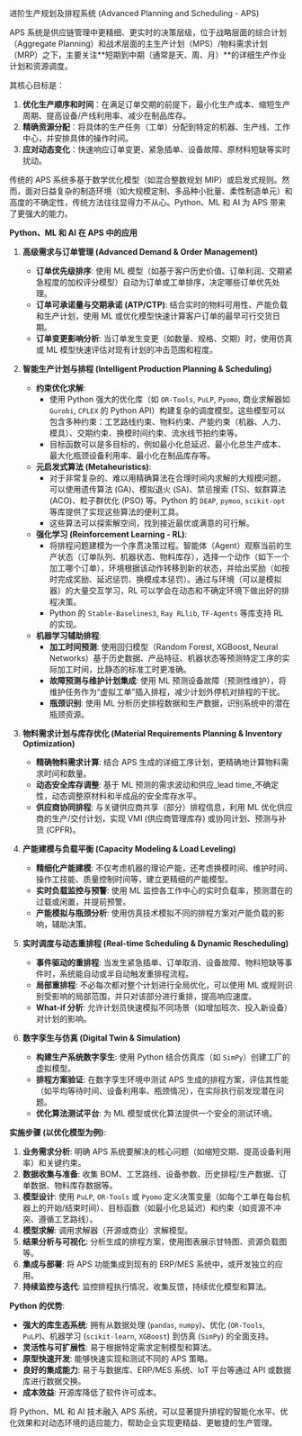 进阶生产规划及排程系统 (Advanced Planning and Scheduling - APS) 

APS 系统是供应链管理中更精细、更实时的决策层级，位于战略层面的综合计划（Aggregate Planning）和战术层面的主生产计划（MPS）/物料需求计划（MRP）之下，主要关注**短期到中期（通常是天、周、月）**的详细生产作业计划和资源调度。

其核心目标是：

1.  **优化生产顺序和时间**：在满足订单交期的前提下，最小化生产成本、缩短生产周期、提高设备/产线利用率、减少在制品库存。
2.  **精确资源分配**：将具体的生产任务（工单）分配到特定的机器、生产线、工作中心，并安排具体的操作时间。
3.  **应对动态变化**：快速响应订单变更、紧急插单、设备故障、原材料短缺等实时扰动。

传统的 APS 系统多基于数学优化模型（如混合整数规划 MIP）或启发式规则。然而，面对日益复杂的制造环境（如大规模定制、多品种小批量、柔性制造单元）和高度的不确定性，传统方法往往显得力不从心。Python、ML 和 AI 为 APS 带来了更强大的能力。

**Python、ML 和 AI 在 APS 中的应用**

1.  **高级需求与订单管理 (Advanced Demand & Order Management)**
    *   **订单优先级排序**: 使用 ML 模型（如基于客户历史价值、订单利润、交期紧急程度的加权评分模型）自动为订单或工单排序，决定哪些订单优先处理。
    *   **订单可承诺量与交期承诺 (ATP/CTP)**: 结合实时的物料可用性、产能负载和生产计划，使用 ML 或优化模型快速计算客户订单的最早可行交货日期。
    *   **订单变更影响分析**: 当订单发生变更（如数量、规格、交期）时，使用仿真或 ML 模型快速评估对现有计划的冲击范围和程度。

2.  **智能生产计划与排程 (Intelligent Production Planning & Scheduling)**
    *   **约束优化求解**:
        *   使用 Python 强大的优化库（如 `OR-Tools`, `PuLP`, `Pyomo`, 商业求解器如 `Gurobi`, `CPLEX` 的 Python API）构建复杂的调度模型。这些模型可以包含多种约束：工艺路线约束、物料约束、产能约束（机器、人力、模具）、交期约束、换模时间约束、流水线节拍约束等。
        *   目标函数可以是多目标的，例如最小化总延迟、最小化总生产成本、最大化瓶颈设备利用率、最小化在制品库存等。
    *   **元启发式算法 (Metaheuristics)**:
        *   对于非常复杂的、难以用精确算法在合理时间内求解的大规模问题，可以使用遗传算法 (GA)、模拟退火 (SA)、禁忌搜索 (TS)、蚁群算法 (ACO)、粒子群优化 (PSO) 等。Python 的 `DEAP`, `pymoo`, `scikit-opt` 等库提供了实现这些算法的便利工具。
        *   这些算法可以探索解空间，找到接近最优或满意的可行解。
    *   **强化学习 (Reinforcement Learning - RL)**:
        *   将排程问题建模为一个序贯决策过程。智能体（Agent）观察当前的生产状态（订单队列、机器状态、物料库存），选择一个动作（如下一个加工哪个订单），环境根据该动作转移到新的状态，并给出奖励（如按时完成奖励、延迟惩罚、换模成本惩罚）。通过与环境（可以是模拟器）的大量交互学习，RL 可以学会在动态和不确定环境下做出好的排程决策。
        *   Python 的 `Stable-Baselines3`, `Ray RLlib`, `TF-Agents` 等库支持 RL 的实现。
    *   **机器学习辅助排程**:
        *   **加工时间预测**: 使用回归模型（Random Forest, XGBoost, Neural Networks）基于历史数据、产品特征、机器状态等预测特定工序的实际加工时间，比静态的标准工时更准确。
        *   **故障预测与维护计划集成**: 使用 ML 预测设备故障（预测性维护），将维护任务作为“虚拟工单”插入排程，减少计划外停机对排程的干扰。
        *   **瓶颈识别**: 使用 ML 分析历史排程数据和生产数据，识别系统中的潜在瓶颈资源。

3.  **物料需求计划与库存优化 (Material Requirements Planning & Inventory Optimization)**
    *   **精确物料需求计算**: 结合 APS 生成的详细工序计划，更精确地计算物料需求时间和数量。
    *   **动态安全库存调整**: 基于 ML 预测的需求波动和供应_lead time_不确定性，动态调整原材料和半成品的安全库存水平。
    *   **供应商协同排程**: 与关键供应商共享（部分）排程信息，利用 ML 优化供应商的生产/交付计划，实现 VMI (供应商管理库存) 或协同计划、预测与补货 (CPFR)。

4.  **产能建模与负载平衡 (Capacity Modeling & Load Leveling)**
    *   **精细化产能建模**: 不仅考虑机器的理论产能，还考虑换模时间、维护时间、操作工技能、质量控制时间等，建立更精细的产能模型。
    *   **实时负载监控与预警**: 使用 ML 监控各工作中心的实时负载率，预测潜在的过载或闲置，并提前预警。
    *   **产能模拟与瓶颈分析**: 使用仿真技术模拟不同的排程方案对产能负载的影响，辅助决策。

5.  **实时调度与动态重排程 (Real-time Scheduling & Dynamic Rescheduling)**
    *   **事件驱动的重排程**: 当发生紧急插单、订单取消、设备故障、物料短缺等事件时，系统能自动或半自动触发重排程流程。
    *   **局部重排程**: 不必每次都对整个计划进行全局优化，可以使用 ML 或规则识别受影响的局部范围，并只对该部分进行重排，提高响应速度。
    *   **What-if 分析**: 允许计划员快速模拟不同场景（如增加班次、投入新设备）对计划的影响。

6.  **数字孪生与仿真 (Digital Twin & Simulation)**
    *   **构建生产系统数字孪生**: 使用 Python 结合仿真库（如 `SimPy`）创建工厂的虚拟模型。
    *   **排程方案验证**: 在数字孪生环境中测试 APS 生成的排程方案，评估其性能（如平均等待时间、设备利用率、瓶颈情况），在实际执行前发现潜在问题。
    *   **优化算法测试平台**: 为 ML 模型或优化算法提供一个安全的测试环境。

**实施步骤 (以优化模型为例)**:

1.  **业务需求分析**: 明确 APS 系统要解决的核心问题（如缩短交期、提高设备利用率）和关键约束。
2.  **数据收集与准备**: 收集 BOM、工艺路线、设备参数、历史排程/生产数据、订单数据、物料库存数据等。
3.  **模型设计**: 使用 `PuLP`, `OR-Tools` 或 `Pyomo` 定义决策变量（如每个工单在每台机器上的开始/结束时间）、目标函数（如最小化总延迟）和约束（如资源不冲突、遵循工艺路线）。
4.  **模型求解**: 调用求解器（开源或商业）求解模型。
5.  **结果分析与可视化**: 分析生成的排程方案，使用图表展示甘特图、资源负载图等。
6.  **集成与部署**: 将 APS 功能集成到现有的 ERP/MES 系统中，或开发独立的应用。
7.  **持续监控与迭代**: 监控排程执行情况，收集反馈，持续优化模型和算法。

**Python 的优势**:

*   **强大的库生态系统**: 拥有从数据处理 (`pandas`, `numpy`)、优化 (`OR-Tools`, `PuLP`)、机器学习 (`scikit-learn`, `XGBoost`) 到仿真 (`SimPy`) 的全面支持。
*   **灵活性与可扩展性**: 易于根据特定需求定制模型和算法。
*   **原型快速开发**: 能够快速实现和测试不同的 APS 策略。
*   **良好的集成能力**: 易于与数据库、ERP/MES 系统、IoT 平台等通过 API 或数据库进行数据交换。
*   **成本效益**: 开源库降低了软件许可成本。

将 Python、ML 和 AI 技术融入 APS 系统，可以显著提升排程的智能化水平、优化效果和对动态环境的适应能力，帮助企业实现更精益、更敏捷的生产管理。


